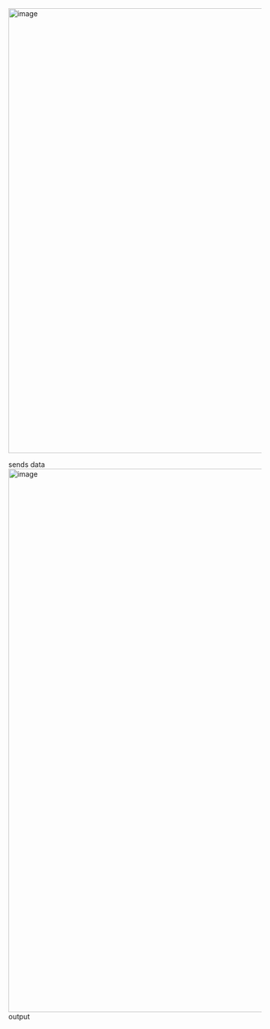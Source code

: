 <img width="1912" height="884" alt="image" src="https://github.com/user-attachments/assets/23b7efde-d198-4d9c-aeb2-68d9bc03343f" />

sends data
<img width="1920" height="1080" alt="image" src="https://github.com/user-attachments/assets/fe780e5a-1938-4def-b997-bb71c209dca4" />
output


